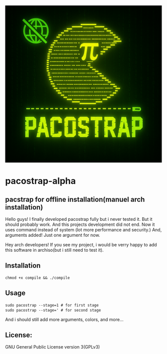 ![pacostrap logo](pacostrap.png)

# pacostrap-alpha
## pacstrap for offline installation(manuel arch installation)

Hello guys!
I finally developed pacostrap fully but i never tested it. But it should probably work.
And this projects development did not end. Now it uses command instead of system (lot more performance and security.)
And, arguments added! Just one argument for now.


Hey arch developers! If you see my project, i would be verry happy to add this software in archiso(but i still need to test it).

## Installation
```any linux shell
chmod +x compile && ./compile
```

## Usage
```any linux shell
sudo pacostrap --stage=1 # for first stage
sudo pacostrap --stage=' # for second stage
```
And i should still add more arguments, colors, and more...

## License:
GNU General Public License version 3(GPLv3)
